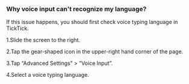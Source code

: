 ### Why voice input can't recognize my language? 

If this issue happens, you should first check voice typing language in TickTick.

1.Slide the screen to the right. 

2.Tap the gear-shaped icon in the upper-right hand corner of the page.

3.Tap “Advanced Settings” > “Voice Input”.

4.Select a voice typing language. 


